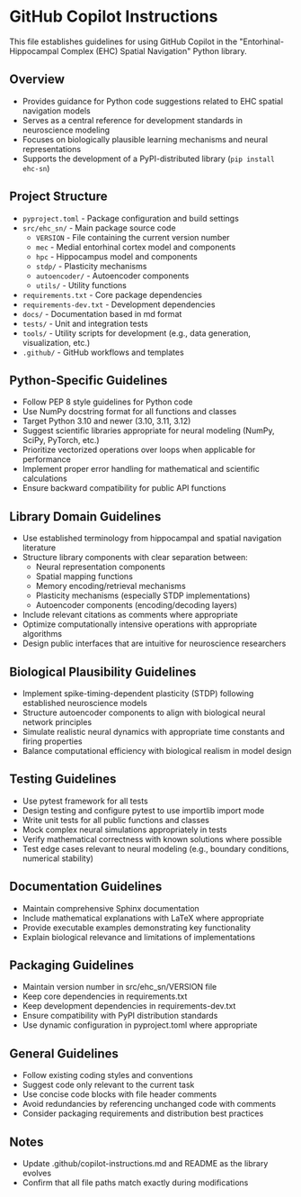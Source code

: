 # GitHub Copilot Instructions

This file establishes guidelines for using GitHub Copilot in the "Entorhinal-Hippocampal Complex (EHC) Spatial Navigation" Python library.

## Overview
- Provides guidance for Python code suggestions related to EHC spatial navigation models
- Serves as a central reference for development standards in neuroscience modeling
- Focuses on biologically plausible learning mechanisms and neural representations
- Supports the development of a PyPI-distributed library (`pip install ehc-sn`)

## Project Structure
- `pyproject.toml` - Package configuration and build settings
- `src/ehc_sn/` - Main package source code
  - `VERSION` - File containing the current version number
  - `mec` - Medial entorhinal cortex model and components
  - `hpc` - Hippocampus model and components
  - `stdp/` - Plasticity mechanisms
  - `autoencoder/` - Autoencoder components
  - `utils/` - Utility functions
- `requirements.txt` - Core package dependencies
- `requirements-dev.txt` - Development dependencies
- `docs/` - Documentation based in md format
- `tests/` - Unit and integration tests
- `tools/` - Utility scripts for development (e.g., data generation, visualization, etc.)
- `.github/` - GitHub workflows and templates

## Python-Specific Guidelines
- Follow PEP 8 style guidelines for Python code
- Use NumPy docstring format for all functions and classes
- Target Python 3.10 and newer (3.10, 3.11, 3.12)
- Suggest scientific libraries appropriate for neural modeling (NumPy, SciPy, PyTorch, etc.)
- Prioritize vectorized operations over loops when applicable for performance
- Implement proper error handling for mathematical and scientific calculations
- Ensure backward compatibility for public API functions

## Library Domain Guidelines
- Use established terminology from hippocampal and spatial navigation literature
- Structure library components with clear separation between:
  - Neural representation components
  - Spatial mapping functions
  - Memory encoding/retrieval mechanisms
  - Plasticity mechanisms (especially STDP implementations)
  - Autoencoder components (encoding/decoding layers)
- Include relevant citations as comments where appropriate
- Optimize computationally intensive operations with appropriate algorithms
- Design public interfaces that are intuitive for neuroscience researchers

## Biological Plausibility Guidelines
- Implement spike-timing-dependent plasticity (STDP) following established neuroscience models
- Structure autoencoder components to align with biological neural network principles
- Simulate realistic neural dynamics with appropriate time constants and firing properties
- Balance computational efficiency with biological realism in model design

## Testing Guidelines
- Use pytest framework for all tests
- Design testing and configure pytest to use importlib import mode 
- Write unit tests for all public functions and classes
- Mock complex neural simulations appropriately in tests
- Verify mathematical correctness with known solutions where possible
- Test edge cases relevant to neural modeling (e.g., boundary conditions, numerical stability)

## Documentation Guidelines
- Maintain comprehensive Sphinx documentation
- Include mathematical explanations with LaTeX where appropriate
- Provide executable examples demonstrating key functionality
- Explain biological relevance and limitations of implementations

## Packaging Guidelines
- Maintain version number in src/ehc_sn/VERSION file
- Keep core dependencies in requirements.txt
- Keep development dependencies in requirements-dev.txt
- Ensure compatibility with PyPI distribution standards
- Use dynamic configuration in pyproject.toml where appropriate

## General Guidelines
- Follow existing coding styles and conventions
- Suggest code only relevant to the current task
- Use concise code blocks with file header comments
- Avoid redundancies by referencing unchanged code with comments
- Consider packaging requirements and distribution best practices

## Notes
- Update .github/copilot-instructions.md and README as the library evolves
- Confirm that all file paths match exactly during modifications
